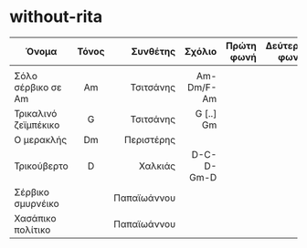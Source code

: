 # without-rita


| Όνομα                 | Τόνος           | Συνθέτης | Σχόλιο | Πρώτη φωνή  | Δεύτερη φωνή |
| -------------         |:-------------:| -----:| -----:|-----:| -----:|
|             | |  |||||
| Σόλο σέρβικο σε Am        | Am | Τσιτσάνης    | Am-Dm/F-Am    ||||
| Τρικαλινό ζεϊμπέκικο      | G  | Τσιτσάνης    | G [..] Gm     ||||
| Ο μερακλής                | Dm | Περιστέρης   |      ||||
| Τρικούβερτο               | D  | Χαλκιάς      | D-C-D-Gm-D    ||||
| Σέρβικο σμυρνέικο         |    | Παπαϊωάννου   |      ||||
| Χασάπικο πολίτικο         |    | Παπαϊωάννου   |      ||||
